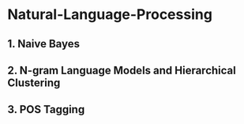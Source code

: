 # Natural-Language-Processing

## 1. Naive Bayes
## 2. N-gram Language Models and Hierarchical Clustering 
## 3. POS Tagging
